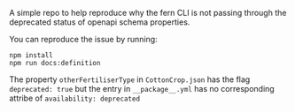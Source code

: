 A simple repo to help reproduce why the fern CLI is not passing through the deprecated status of openapi schema properties.

You can reproduce the issue by running:

```
npm install
npm run docs:definition
```

The property `otherFertiliserType` in `CottonCrop.json` has the flag `deprecated: true` but the entry in `__package__.yml` has no corresponding attribe of `availability: deprecated`
